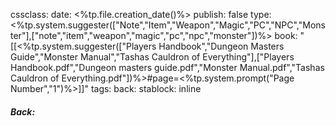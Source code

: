 
cssclass: 
date: <%tp.file.creation_date()%>
publish: false
type: <%tp.system.suggester(["Note","Item","Weapon","Magic","PC","NPC","Monster"],["note","item","weapon","magic","pc","npc","monster"])%>
book: "[[<%tp.system.suggester(["Players Handbook","Dungeon Masters Guide","Monster Manual","Tashas Cauldron of Everything"],["Players Handbook.pdf","Dungeon masters guide.pdf","Monster Manual.pdf","Tashas Cauldron of Everything.pdf"])%>#page=<%tp.system.prompt("Page Number","1")%>]]"
tags: 
back:
stablock: inline

##### Back: 

